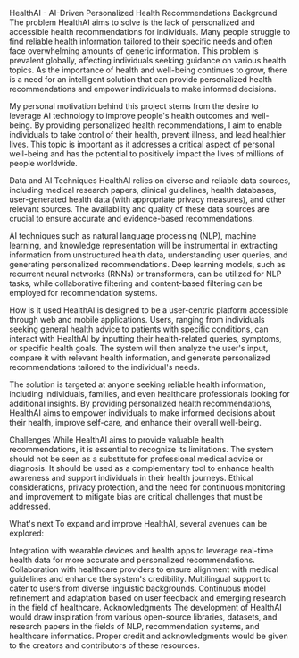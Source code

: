 
<!---
bedigagan001/bedigagan001 is a ✨ special ✨ repository because its `README.md` (this file) appears on your GitHub profile.
You can click the Preview link to take a look at your changes.
--->
HealthAI - AI-Driven Personalized Health Recommendations
Background
The problem HealthAI aims to solve is the lack of personalized and accessible health recommendations for individuals. Many people struggle to find reliable health information tailored to their specific needs and often face overwhelming amounts of generic information. This problem is prevalent globally, affecting individuals seeking guidance on various health topics. As the importance of health and well-being continues to grow, there is a need for an intelligent solution that can provide personalized health recommendations and empower individuals to make informed decisions.

My personal motivation behind this project stems from the desire to leverage AI technology to improve people's health outcomes and well-being. By providing personalized health recommendations, I aim to enable individuals to take control of their health, prevent illness, and lead healthier lives. This topic is important as it addresses a critical aspect of personal well-being and has the potential to positively impact the lives of millions of people worldwide.

Data and AI Techniques
HealthAI relies on diverse and reliable data sources, including medical research papers, clinical guidelines, health databases, user-generated health data (with appropriate privacy measures), and other relevant sources. The availability and quality of these data sources are crucial to ensure accurate and evidence-based recommendations.

AI techniques such as natural language processing (NLP), machine learning, and knowledge representation will be instrumental in extracting information from unstructured health data, understanding user queries, and generating personalized recommendations. Deep learning models, such as recurrent neural networks (RNNs) or transformers, can be utilized for NLP tasks, while collaborative filtering and content-based filtering can be employed for recommendation systems.

How is it used
HealthAI is designed to be a user-centric platform accessible through web and mobile applications. Users, ranging from individuals seeking general health advice to patients with specific conditions, can interact with HealthAI by inputting their health-related queries, symptoms, or specific health goals. The system will then analyze the user's input, compare it with relevant health information, and generate personalized recommendations tailored to the individual's needs.

The solution is targeted at anyone seeking reliable health information, including individuals, families, and even healthcare professionals looking for additional insights. By providing personalized health recommendations, HealthAI aims to empower individuals to make informed decisions about their health, improve self-care, and enhance their overall well-being.

Challenges
While HealthAI aims to provide valuable health recommendations, it is essential to recognize its limitations. The system should not be seen as a substitute for professional medical advice or diagnosis. It should be used as a complementary tool to enhance health awareness and support individuals in their health journeys. Ethical considerations, privacy protection, and the need for continuous monitoring and improvement to mitigate bias are critical challenges that must be addressed.

What's next
To expand and improve HealthAI, several avenues can be explored:

Integration with wearable devices and health apps to leverage real-time health data for more accurate and personalized recommendations.
Collaboration with healthcare providers to ensure alignment with medical guidelines and enhance the system's credibility.
Multilingual support to cater to users from diverse linguistic backgrounds.
Continuous model refinement and adaptation based on user feedback and emerging research in the field of healthcare.
Acknowledgments
The development of HealthAI would draw inspiration from various open-source libraries, datasets, and research papers in the fields of NLP, recommendation systems, and healthcare informatics. Proper credit and acknowledgments would be given to the creators and contributors of these resources.
